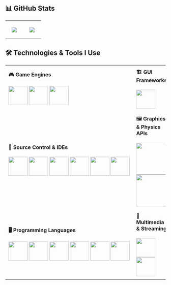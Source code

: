 ## 📊 GitHub Stats

<div align="center">

<table width="100%">
  <tr>
    <td align="center" style="padding: 20px;">
      <img src="https://github-readme-stats.vercel.app/api/top-langs?username=realdcoutinho&show_icons=true&theme=graywhite&layout=donut" />
    </td>
    <td align="center" style="padding: 20px;">
      <img src="https://github-readme-streak-stats.herokuapp.com/?user=realdcoutinho&show_icons=true&theme=graywhite&layout=donut" />
    </td>
  </tr>
</table>

</div>

## 🛠️ Technologies & Tools I Use

<div align="center">

<table width="100%">
  <tr>
    <td width="65%" valign="center" style="padding: 10px;">
      <strong>🎮 Game Engines</strong><br><br>
      <a href="https://unity.com/"><img src="https://raw.githubusercontent.com/marwin1991/profile-technology-icons/refs/heads/main/icons/unity.png" width="60" /></a>
      <a href="https://www.unrealengine.com/"><img src="https://raw.githubusercontent.com/marwin1991/profile-technology-icons/refs/heads/main/icons/unreal_engine.png" width="60" /></a>
      <a href="https://github.com/realdcoutinho/Novara-Engine"><img src="https://private-user-images.githubusercontent.com/95390453/427767533-1abc67da-a420-488d-920a-dbb4683bfeb9.png" width="60" /></a>
    </td>
    <td valign="center" style="padding: 10px;">
      <strong>🏗️ GUI Frameworks</strong><br><br>
      <a href="https://www.qt.io/"><img src="https://raw.githubusercontent.com/marwin1991/profile-technology-icons/refs/heads/main/icons/qt.png" width="60" /></a>
    </td>
  </tr>
  <tr>
    <td valign="center" style="padding: 10px;">
      <strong>🔧 Source Control & IDEs</strong><br><br>
      <div style="white-space: nowrap;">
        <a href="https://git-scm.com/"><img src="https://raw.githubusercontent.com/marwin1991/profile-technology-icons/refs/heads/main/icons/git.png" width="60" /></a>
        <a href="https://github.com/"><img src="https://raw.githubusercontent.com/marwin1991/profile-technology-icons/refs/heads/main/icons/github.png" width="60" /></a>
        <a href="https://www.perforce.com/"><img src="https://avatars.githubusercontent.com/u/29477654?s=400&v=4" width="60" /></a>
        <a href="https://visualstudio.microsoft.com/"><img src="https://upload.wikimedia.org/wikipedia/commons/2/2c/Visual_Studio_Icon_2022.svg" width="60" /></a>
        <a href="https://www.jetbrains.com/rider/"><img src="https://www.jetbrains.com/guide/assets/logo-135a4cec.png" width="60" /></a>
        <a href="https://www.jetbrains.com/clion/"><img src="https://encrypted-tbn0.gstatic.com/images?q=tbn:ANd9GcSaka7lSSotMEKd0YG8hwLJmCa1Ic2BwCLnVw&s" width="60" /></a>
      </div>
    </td>
    <td valign="top" style="padding: 10px;">
      <strong>🖼️ Graphics & Physics APIs</strong><br><br>
      <a href="https://learn.microsoft.com/en-us/windows/win32/direct3d12/directx-graphics"><img src="https://encrypted-tbn0.gstatic.com/images?q=tbn:ANd9GcSsHJzf9XEzCUb-_1WtG9iLqAd1WzLD8p8mkw&s" width="100" /></a>
      <a href="https://developer.nvidia.com/physx-sdk"><img src="https://developer-blogs.nvidia.com/wp-content/uploads/2018/12/PhysX.png" width="100" /></a>
    </td>
  </tr>
  <tr>
    <td width="50%" valign="center" style="padding: 10px;">
      <strong>🖥️ Programming Languages</strong><br><br>
      <a href="https://isocpp.org/"><img src="https://raw.githubusercontent.com/marwin1991/profile-technology-icons/refs/heads/main/icons/c++.png" width="60" /></a>
      <a href="https://learn.microsoft.com/en-us/dotnet/csharp/"><img src="https://raw.githubusercontent.com/marwin1991/profile-technology-icons/refs/heads/main/icons/c%23.png" width="60" /></a>
      <a href="https://learn.microsoft.com/en-us/windows/win32/direct3dhlsl/dx-graphics-hlsl"><img src="https://devblogs.microsoft.com/directx/wp-content/uploads/sites/42/2022/10/MicrosoftTeams-image.jpg" width="60" /></a>
      <a href="https://www.python.org/"><img src="https://raw.githubusercontent.com/marwin1991/profile-technology-icons/refs/heads/main/icons/python.png" width="60" /></a>
      <a href="https://help.autodesk.com/view/MAYAUL/2025/ENU/?guid=GUID-60178D44-9990-45B4-8B43-9429D54DF70E"><img src="https://sator-imaging.gallerycdn.vsassets.io/extensions/sator-imaging/mel/0.1.2/1515967356068/Microsoft.VisualStudio.Services.Icons.Default" width="60" /></a>
      <a href="https://cmake.org/"><img src="https://upload.wikimedia.org/wikipedia/commons/thumb/1/13/Cmake.svg/1200px-Cmake.svg.png" width="60" /></a>
    </td>
    <td valign="center" style="padding: 10px;">
      <strong>🎥 Multimedia & Streaming</strong><br><br>
      <a href="https://gstreamer.freedesktop.org/"><img src="https://avatars.githubusercontent.com/u/14967102?s=200&v=4" width="60" /></a>
      <a href="https://ndi.video/"><img src="https://www.vset3d.com/wp-content/uploads/2023/01/cropped-NDI-ICON-LAUNCHER-2.png" width="60" /></a>
    </td>
  </tr>
</table>

</div>
